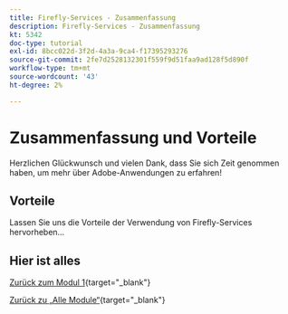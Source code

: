 ```yaml
---
title: Firefly-Services - Zusammenfassung
description: Firefly-Services - Zusammenfassung
kt: 5342
doc-type: tutorial
exl-id: 8bcc022d-3f2d-4a3a-9ca4-f17395293276
source-git-commit: 2fe7d2528132301f559f9d51faa9ad128f5d890f
workflow-type: tm+mt
source-wordcount: '43'
ht-degree: 2%

---
```


# Zusammenfassung und Vorteile

Herzlichen Glückwunsch und vielen Dank, dass Sie sich Zeit genommen haben, um mehr über Adobe-Anwendungen zu erfahren!

## Vorteile

Lassen Sie uns die Vorteile der Verwendung von Firefly-Services hervorheben…


## Hier ist alles


[Zurück zum Modul 1](./firefly-services.md){target="_blank"}

[Zurück zu „Alle Module“](../../../overview.md){target="_blank"}
